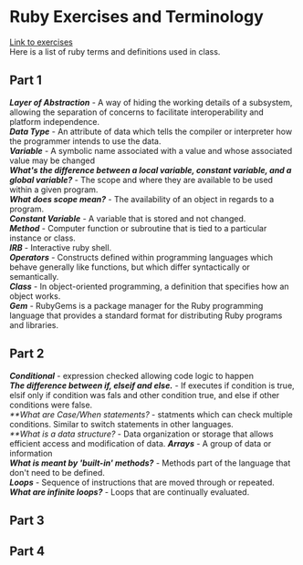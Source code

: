 # Ruby Exercises and Terminology

[Link to exercises](https://github.com/cruzgerman216/CodeLabs-Ruby-on-Rails-Exercises) <br>
Here is a list of ruby terms and definitions used in class.

## Part 1

<em>**Layer of Abstraction**</em> - A way of hiding the working details of a subsystem, allowing the separation of concerns to facilitate interoperability and platform independence. <br>
<em>**Data Type**</em> - An attribute of data which tells the compiler or interpreter how the programmer intends to use the data. <br>
<em>**Variable**</em> - A symbolic name associated with a value and whose associated value may be changed <br>
<em>**What's the difference between a local variable, constant variable, and a global variable?**</em> - The scope and where they are available to be used within a given program. <br>
<em>**What does scope mean?**</em> - The availability of an object in regards to a program. <br>
<em>**Constant Variable**</em> - A variable that is stored and not changed. <br>
<em>**Method**</em> - Computer function or subroutine that is tied to a particular instance or class. <br>
<em>**IRB**</em> - Interactive ruby shell. <br>
<em>**Operators**</em> - Constructs defined within programming languages which behave generally like functions, but which differ syntactically or semantically. <br>
<em>**Class**</em> - In object-oriented programming, a definition that specifies how an object works. <br>
<em>**Gem**</em> - RubyGems is a package manager for the Ruby programming language that provides a standard format for distributing Ruby programs and libraries. <br>

## Part 2

<em>**Conditional**</em> - expression checked allowing code logic to happen <br>
<em>**The difference between if, elseif and else.**</em> - If executes if condition is true, elsif only if condition was fals and other condition true, and else if other conditions were false. <br>
<em>**What are Case/When statements? </em> - statments which can check multiple conditions. Similar to switch statements in other languages. <br>
<em>**What is a data structure? </em> - Data organization or storage that allows efficient access and modification of data. <rb>
<em>**Arrays**</em> - A group of data or information <br>
<em>**What is meant by 'built-in' methods?**</em> - Methods part of the language that don't need to be defined. <br>
<em>**Loops**</em> - Sequence of instructions that are moved through or repeated. <br>
<em>**What are infinite loops?**</em> - Loops that are continually evaluated. <br>

## Part 3

## Part 4
